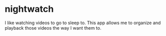 # nightwatch
I like watching videos to go to sleep to.  This app allows me to organize and playback those videos the way I want them to.
